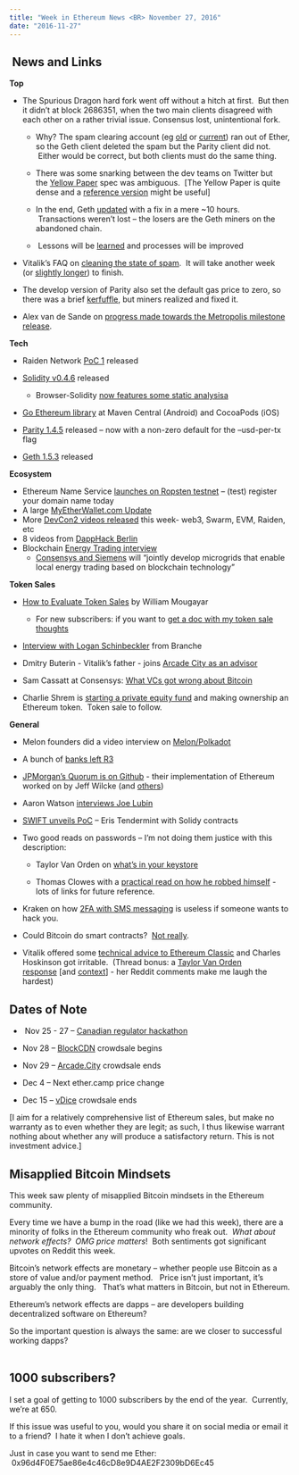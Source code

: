 ```yaml
---
title: "Week in Ethereum News <BR> November 27, 2016"
date: "2016-11-27"
---
```


##  News and Links  

**Top**

- The Spurious Dragon hard fork went off without a hitch at first.  But then it didn’t at block 2686351, when the two main clients disagreed with each other on a rather trivial issue. Consensus lost, unintentional fork.
    - Why? The spam clearing account (eg [old](https://t.umblr.com/redirect?z=https%3A%2F%2Fetherscan.io%2Faddress%2F0xe9c9068240d8450da314f60804debfc194b72309&t=MzE4OGEyMDkzZDg2Y2QxM2VjYmU1Zjc1MzIxZmE3MjUxZGYzZjgxZSx3b2FCdW45Rw%3D%3D&b=t%3AQ8svKXOQOFn4j1wJ-IeWRA&p=https%3A%2F%2Fwww.weekinethereum.com%2Fpost%2F155123874398%2Fnovember-27-2016&m=0) or [current](https://t.umblr.com/redirect?z=https%3A%2F%2Fetherscan.io%2Faddress%2F0x388383dae4f910faa943df42ee2a80642916481e&t=NmY3ODdmN2Y5OTUzZGRhMjM2NzFjMzJmY2ZjNGNkMTY2YzcwNjcxNyx3b2FCdW45Rw%3D%3D&b=t%3AQ8svKXOQOFn4j1wJ-IeWRA&p=https%3A%2F%2Fwww.weekinethereum.com%2Fpost%2F155123874398%2Fnovember-27-2016&m=0)) ran out of Ether, so the Geth client deleted the spam but the Parity client did not.  Either would be correct, but both clients must do the same thing.  
        
    - There was some snarking between the dev teams on Twitter but the [Yellow Paper](https://t.umblr.com/redirect?z=http%3A%2F%2Fpaper.gavwood.com%2F&t=ZjE1NTk5MGZjMWYxY2NiMGM1YTQ1YTE0MWMxODgzYjIzYTNjMTJjNSx3b2FCdW45Rw%3D%3D&b=t%3AQ8svKXOQOFn4j1wJ-IeWRA&p=https%3A%2F%2Fwww.weekinethereum.com%2Fpost%2F155123874398%2Fnovember-27-2016&m=0) spec was ambiguous.  \[The Yellow Paper is quite dense and a [reference version](https://t.umblr.com/redirect?z=https%3A%2F%2Fwww.reddit.com%2Fr%2Fethereum%2Fcomments%2F5eqggd%2Ffolks_gav_gave_you_a_spec_use_it%2Fdaeno6b%2F%3Fcontext%3D3&t=NmFiMzRlOTFjYjllZDA3NjkyMjM3MTgyY2VmNTg4MGU1NzdkMjYxZSx3b2FCdW45Rw%3D%3D&b=t%3AQ8svKXOQOFn4j1wJ-IeWRA&p=https%3A%2F%2Fwww.weekinethereum.com%2Fpost%2F155123874398%2Fnovember-27-2016&m=0) might be useful\]   
        
    - In the end, Geth [updated](https://t.umblr.com/redirect?z=https%3A%2F%2Fblog.ethereum.org%2F2016%2F11%2F25%2Fsecurity-alert-11242016-consensus-bug-geth-v1-4-19-v1-5-2%2F&t=NDk0N2M0ZjI2Y2U5NWMzYWY0ZmFhMTcwZDVhODdkNDg0YTUxMDllNix3b2FCdW45Rw%3D%3D&b=t%3AQ8svKXOQOFn4j1wJ-IeWRA&p=https%3A%2F%2Fwww.weekinethereum.com%2Fpost%2F155123874398%2Fnovember-27-2016&m=0) with a fix in a mere ~10 hours.  Transactions weren’t lost – the losers are the Geth miners on the abandoned chain.    
        
    -  Lessons will be [learned](https://t.umblr.com/redirect?z=https%3A%2F%2Fwww.reddit.com%2Fr%2Fethereum%2Fcomments%2F5eohlm%2Fgeth_dev_team_needs_to_improve_their_testing%2Fdaeecap%2F&t=OWRmZTIxMmQxYWQ2NjZhNTJiMmIwMzFhODMzNjc5NmE1MzJkYjljYSx3b2FCdW45Rw%3D%3D&b=t%3AQ8svKXOQOFn4j1wJ-IeWRA&p=https%3A%2F%2Fwww.weekinethereum.com%2Fpost%2F155123874398%2Fnovember-27-2016&m=0) and processes will be improved  
        
- Vitalik’s FAQ on [cleaning the state of spam](https://t.umblr.com/redirect?z=https%3A%2F%2Fwww.reddit.com%2Fr%2Fethereum%2Fcomments%2F5es5g4%2Fa_state_clearing_faq%2F&t=OTFiYjdhZTBmZDJjNjNmYTc0OTc2ZmFhMjBmZTAwNDYzYmJjZWEzMCx3b2FCdW45Rw%3D%3D&b=t%3AQ8svKXOQOFn4j1wJ-IeWRA&p=https%3A%2F%2Fwww.weekinethereum.com%2Fpost%2F155123874398%2Fnovember-27-2016&m=0).  It will take another week (or [slightly longer](https://t.umblr.com/redirect?z=https%3A%2F%2Fwww.reddit.com%2Fr%2Fethereum%2Fcomments%2F5egm7g%2Fpsa_the_state_clearing_process_is_in_motion%2Fdacwi3t%2F%3Fcontext%3D3&t=MjZjMGUwYzVkODNhOGEzNzJkZmFhYjg1MTNjOGE2MjQ2NTY1MWRhMCx3b2FCdW45Rw%3D%3D&b=t%3AQ8svKXOQOFn4j1wJ-IeWRA&p=https%3A%2F%2Fwww.weekinethereum.com%2Fpost%2F155123874398%2Fnovember-27-2016&m=0)) to finish.
- The develop version of Parity also set the default gas price to zero, so there was a brief [kerfuffle](https://t.umblr.com/redirect?z=https%3A%2F%2Fwww.reddit.com%2Fr%2Fethereum%2Fcomments%2F5ewumz%2Fminers_accepting_zerofee_transactions_is_not_in%2F&t=Mzk3ODMwMDQyM2ExYTMwNWE0NGIxMWRmZGQxNDkzZDM0MzdlZGNhZCx3b2FCdW45Rw%3D%3D&b=t%3AQ8svKXOQOFn4j1wJ-IeWRA&p=https%3A%2F%2Fwww.weekinethereum.com%2Fpost%2F155123874398%2Fnovember-27-2016&m=0), but miners realized and fixed it.
- Alex van de Sande on [progress made towards the Metropolis milestone release](https://t.umblr.com/redirect?z=https%3A%2F%2Fwww.reddit.com%2Fr%2Fethereum%2Fcomments%2F5eftp6%2Fnow_that_the_hard_fork_is_complete_the_next_fork%2Fdacbtis%2F&t=ZWJhOTdhYjExMjQ4OTEzMDI3YWIxZGYwMDNiMTU1MzU3OWJlYWEyYyx3b2FCdW45Rw%3D%3D&b=t%3AQ8svKXOQOFn4j1wJ-IeWRA&p=https%3A%2F%2Fwww.weekinethereum.com%2Fpost%2F155123874398%2Fnovember-27-2016&m=0).

**Tech**

- Raiden Network [PoC 1](https://t.umblr.com/redirect?z=https%3A%2F%2Fgithub.com%2Fraiden-network%2Fraiden%2Freleases%2Ftag%2FPoC-1&t=YWYwZWM1ODMwODRjYmEwYmI2ZmQ4OTkwNmEzMzhhMWJlMmVjOWQ3Nyx3b2FCdW45Rw%3D%3D&b=t%3AQ8svKXOQOFn4j1wJ-IeWRA&p=https%3A%2F%2Fwww.weekinethereum.com%2Fpost%2F155123874398%2Fnovember-27-2016&m=0) released
- [Solidity v0.4.6](https://t.umblr.com/redirect?z=https%3A%2F%2Fgithub.com%2Fethereum%2Fsolidity%2Freleases%2Ftag%2Fv0.4.6&t=NTA2MmI3YzBiOGNkYmVhYWUyZGMyZDIxODBjYmQ1NTBlZDI2NjQwZCx3b2FCdW45Rw%3D%3D&b=t%3AQ8svKXOQOFn4j1wJ-IeWRA&p=https%3A%2F%2Fwww.weekinethereum.com%2Fpost%2F155123874398%2Fnovember-27-2016&m=0) released
    - Browser-Solidity [now features some static analysisa](https://t.umblr.com/redirect?z=https%3A%2F%2Fi.redd.it%2F3p78amcvb0zx.png&t=NWMwMjJiNGYwZWYxNGVmMjcxNzhlZjdiMjQ4M2MzNGQwODE3MTZkMSx3b2FCdW45Rw%3D%3D&b=t%3AQ8svKXOQOFn4j1wJ-IeWRA&p=https%3A%2F%2Fwww.weekinethereum.com%2Fpost%2F155123874398%2Fnovember-27-2016&m=0)  
        
- [Go Ethereum library](https://t.umblr.com/redirect?z=https%3A%2F%2Fgithub.com%2Fethereum%2Fgo-ethereum%2Fwiki%2FMobile%3A-Introduction&t=MDRhN2UyOTYxMjI5Yjk3MWI5ZTYwYzRmOTQ1OGI0ZjY2ZTk4YWJjYix3b2FCdW45Rw%3D%3D&b=t%3AQ8svKXOQOFn4j1wJ-IeWRA&p=https%3A%2F%2Fwww.weekinethereum.com%2Fpost%2F155123874398%2Fnovember-27-2016&m=0) at Maven Central (Android) and CocoaPods (iOS)
- [Parity 1.4.5](https://t.umblr.com/redirect?z=https%3A%2F%2Fgithub.com%2Fethcore%2Fparity%2Freleases%2Ftag%2Fv1.4.5&t=Zjk2MzlkMTY1NWI3NWUxMjllZjA0NGM0ODY5ZTVmMTVmMDA0ZjFkNCx3b2FCdW45Rw%3D%3D&b=t%3AQ8svKXOQOFn4j1wJ-IeWRA&p=https%3A%2F%2Fwww.weekinethereum.com%2Fpost%2F155123874398%2Fnovember-27-2016&m=0) released – now with a non-zero default for the –usd-per-tx flag
- [Geth 1.5.3](https://t.umblr.com/redirect?z=https%3A%2F%2Fgithub.com%2Fethereum%2Fgo-ethereum%2Freleases%2Ftag%2Fv1.5.3&t=OGQyZTJmODdkZWZlNDA2MTc0MTdjY2NhZTQwM2MzMDZjNWUyNzhhMyx3b2FCdW45Rw%3D%3D&b=t%3AQ8svKXOQOFn4j1wJ-IeWRA&p=https%3A%2F%2Fwww.weekinethereum.com%2Fpost%2F155123874398%2Fnovember-27-2016&m=0) released

**Ecosystem**

- Ethereum Name Service [launches on Ropsten testnet](https://t.umblr.com/redirect?z=https%3A%2F%2Fgithub.com%2Fethereum%2Fens%2Fwiki&t=NjhjMjUyMWI2Zjc3YmIzNDVhM2NhYWM1ZDM0Yjc0ZjUxYjc0MGVkZix3b2FCdW45Rw%3D%3D&b=t%3AQ8svKXOQOFn4j1wJ-IeWRA&p=https%3A%2F%2Fwww.weekinethereum.com%2Fpost%2F155123874398%2Fnovember-27-2016&m=0) – (test) register your domain name today
- A large [MyEtherWallet.com Update](https://t.umblr.com/redirect?z=https%3A%2F%2Fwww.reddit.com%2Fr%2Fethereum%2Fcomments%2F5e3alw%2Fmassive_myetherwalletcom_update_better_uris_the%2F&t=ZTMwY2RjYmU3YTdiOTMzMDk5MWJjZjNlNmQ0ZDU5NTBlZGExZmFkOCx3b2FCdW45Rw%3D%3D&b=t%3AQ8svKXOQOFn4j1wJ-IeWRA&p=https%3A%2F%2Fwww.weekinethereum.com%2Fpost%2F155123874398%2Fnovember-27-2016&m=0)
- More [DevCon2 videos released](https://t.umblr.com/redirect?z=https%3A%2F%2Fwww.youtube.com%2Fchannel%2FUCNOfzGXD_C9YMYmnefmPH0g%2Fvideos&t=YzMyZjg3NjdlZGFiODM4NmYwNzY5OTY3MmIxNGM0ZDIwNWVkMDZjMix3b2FCdW45Rw%3D%3D&b=t%3AQ8svKXOQOFn4j1wJ-IeWRA&p=https%3A%2F%2Fwww.weekinethereum.com%2Fpost%2F155123874398%2Fnovember-27-2016&m=0) this week- web3, Swarm, EVM, Raiden, etc
- 8 videos from [DappHack Berlin](https://t.umblr.com/redirect?z=https%3A%2F%2Fwww.youtube.com%2Fwatch%3Fv%3DjluJ0NSTYZQ%26list%3DPL3bvPCw5QCLJ_a2cfoXXmjIrAg4cb1VEv&t=NmM1ODE1M2RlMTk1OTYzN2JlNjM4NjdhMmVmYjNlOGE3YmM1YjNkOSx3b2FCdW45Rw%3D%3D&b=t%3AQ8svKXOQOFn4j1wJ-IeWRA&p=https%3A%2F%2Fwww.weekinethereum.com%2Fpost%2F155123874398%2Fnovember-27-2016&m=0)
- Blockchain [Energy Trading interview](https://t.umblr.com/redirect?z=http%3A%2F%2Fmicrogridknowledge.com%2Fblockchain-energy-trading%2F&t=NTA2MjM2MmQ3MjI2MTM0MGU3Mjg1OTYyOWNhNWFmM2NlMmJlMDRiYyx3b2FCdW45Rw%3D%3D&b=t%3AQ8svKXOQOFn4j1wJ-IeWRA&p=https%3A%2F%2Fwww.weekinethereum.com%2Fpost%2F155123874398%2Fnovember-27-2016&m=0)
    - [Consensys and Siemens](https://t.umblr.com/redirect?z=http%3A%2F%2Fwww.siemens.com%2Fpress%2Fpool%2Fde%2Fpressemitteilungen%2F2016%2Fenergymanagement%2FPR2016110080EMEN.pdf&t=N2U3NzNmOWIxMmIyZDFlYmQ0OTA0ZDBjYzFjMmUxOWU0MzFjYTk0NCx3b2FCdW45Rw%3D%3D&b=t%3AQ8svKXOQOFn4j1wJ-IeWRA&p=https%3A%2F%2Fwww.weekinethereum.com%2Fpost%2F155123874398%2Fnovember-27-2016&m=0) will “jointly develop microgrids that enable local energy trading based on blockchain technology”  
        

**Token Sales**

- [How to Evaluate Token Sales](https://t.umblr.com/redirect?z=http%3A%2F%2Fstartupmanagement.org%2F2016%2F11%2F24%2Fhow-to-evaluate-an-initial-cryptocurrency-offering-ico%2F&t=ZjM0YmM2OTVjOWI2NTVkOWZkMDFkZTRkMzJlODhjNGViMGJhM2IwMyx3b2FCdW45Rw%3D%3D&b=t%3AQ8svKXOQOFn4j1wJ-IeWRA&p=https%3A%2F%2Fwww.weekinethereum.com%2Fpost%2F155123874398%2Fnovember-27-2016&m=0) by William Mougayar
    - For new subscribers: if you want to [get a doc with my token sale thoughts](https://t.umblr.com/redirect?z=http%3A%2F%2Fwww.evanvanness.com%2Fpost%2F150900601406%2Fwhats-happening-in-ethereum&t=NjA5Nzg5MGVjYWE3NTE2NmNlMGU3ZjY5NDJiYzJlOTQ1YzQzNjMyMyx3b2FCdW45Rw%3D%3D&b=t%3AQ8svKXOQOFn4j1wJ-IeWRA&p=https%3A%2F%2Fwww.weekinethereum.com%2Fpost%2F155123874398%2Fnovember-27-2016&m=0)  
        
- [Interview with Logan Schinbeckler](https://t.umblr.com/redirect?z=http%3A%2F%2Fblog.coinschedule.com%2Fico-spotlight-interview-with-logan-schinbeckler-from-branche%2F&t=ZTgwZmIxYjEwNzA5ZDNhY2ZiNmJiNGE2NWUxYmYwNGE4OGVkODA3OSx3b2FCdW45Rw%3D%3D&b=t%3AQ8svKXOQOFn4j1wJ-IeWRA&p=https%3A%2F%2Fwww.weekinethereum.com%2Fpost%2F155123874398%2Fnovember-27-2016&m=0) from Branche
- Dmitry Buterin - Vitalik’s father - joins [Arcade City as an advisor](https://t.umblr.com/redirect?z=https%3A%2F%2Fmedium.com%2Farcade-city-press%2Fdmitry-buterin-joins-arcade-city-advisory-board-18da3833e62c&t=MmM1NjQ3OGM4NzVkNDA3NmJiNGU4ZTQ1NzYxY2ExMTVlYTg3ZGJjZCx3b2FCdW45Rw%3D%3D&b=t%3AQ8svKXOQOFn4j1wJ-IeWRA&p=https%3A%2F%2Fwww.weekinethereum.com%2Fpost%2F155123874398%2Fnovember-27-2016&m=0)
- Sam Cassatt at Consensys: [What VCs got wrong about Bitcoin](https://t.umblr.com/redirect?z=https%3A%2F%2Fmedium.com%2Fconsensys-media%2Fwhat-venture-capitalists-got-wrong-about-bitcoin-a0572aec18d0&t=YjZhZmYyOGRhNWQ2NDYzMTAwYjNlNTA5YjkwNDE4MjE3YTc1YTlhMCx3b2FCdW45Rw%3D%3D&b=t%3AQ8svKXOQOFn4j1wJ-IeWRA&p=https%3A%2F%2Fwww.weekinethereum.com%2Fpost%2F155123874398%2Fnovember-27-2016&m=0)
- Charlie Shrem is [starting a private equity fund](https://t.umblr.com/redirect?z=https%3A%2F%2Fwww.reddit.com%2Fr%2Fethereum%2Fcomments%2F5f03o4%2Fcharlie_shrem_unveils_new_venture_intellisys%2F&t=OGQwNWRmNDJlNzZkNTVkMjhkYmJiMzM4ZDQzYmMyMjhjZWNlZDM5NCx3b2FCdW45Rw%3D%3D&b=t%3AQ8svKXOQOFn4j1wJ-IeWRA&p=https%3A%2F%2Fwww.weekinethereum.com%2Fpost%2F155123874398%2Fnovember-27-2016&m=0) and making ownership an Ethereum token.  Token sale to follow.

**General**

- Melon founders did a video interview on [Melon/Polkadot](https://t.umblr.com/redirect?z=https%3A%2F%2Fwww.youtube.com%2Fwatch%3Fv%3DrfRufqN8S9c&t=ZDExOGRjNjZmMDM1NmExZDUwYjVkYTY4OWJjYTQ1ZTI3MWU0YzdiMyx3b2FCdW45Rw%3D%3D&b=t%3AQ8svKXOQOFn4j1wJ-IeWRA&p=https%3A%2F%2Fwww.weekinethereum.com%2Fpost%2F155123874398%2Fnovember-27-2016&m=0)
- A bunch of [banks left R3](https://t.umblr.com/redirect?z=https%3A%2F%2Fwww.reddit.com%2Fr%2Fethtrader%2Fcomments%2F5exq7h%2Fjp_morgan_macquarie_group_and_us_bancorp_join_the%2F&t=YzA5OTU4YWVlNmMxZTQ0ZmQ0NDNkMGUxNTgxOGNhODI0ZDA5MDVmYix3b2FCdW45Rw%3D%3D&b=t%3AQ8svKXOQOFn4j1wJ-IeWRA&p=https%3A%2F%2Fwww.weekinethereum.com%2Fpost%2F155123874398%2Fnovember-27-2016&m=0)
- [JPMorgan’s Quorum is on Github](https://t.umblr.com/redirect?z=https%3A%2F%2Fgithub.com%2Fjpmorganchase%2Fquorum&t=ODIwZGJhYWJhOTkyYWI4MGI0NDhmOTUyZjZlZGNkYWY4MDNkYzU1YSx3b2FCdW45Rw%3D%3D&b=t%3AQ8svKXOQOFn4j1wJ-IeWRA&p=https%3A%2F%2Fwww.weekinethereum.com%2Fpost%2F155123874398%2Fnovember-27-2016&m=0) - their implementation of Ethereum worked on by Jeff Wilcke (and [others](https://t.umblr.com/redirect?z=https%3A%2F%2Fgithub.com%2Fjpmorganchase%2Fquorum%2Fgraphs%2Fcontributors&t=YTVjMTU1MTJlOTQwODk1YjcyNmE5ZDE1N2NjNWQwMmI2Yjc4MzdlOSx3b2FCdW45Rw%3D%3D&b=t%3AQ8svKXOQOFn4j1wJ-IeWRA&p=https%3A%2F%2Fwww.weekinethereum.com%2Fpost%2F155123874398%2Fnovember-27-2016&m=0))
- Aaron Watson [interviews Joe Lubin](https://t.umblr.com/redirect?z=https%3A%2F%2Fwww.youtube.com%2Fwatch%3Fv%3Dzw16x5-G4NI&t=ZjBkZjUwY2RjYjUzYWNiMDFlMzIwNDQ3ZDlhNmExZDVkZmUyYjU1Nix3b2FCdW45Rw%3D%3D&b=t%3AQ8svKXOQOFn4j1wJ-IeWRA&p=https%3A%2F%2Fwww.weekinethereum.com%2Fpost%2F155123874398%2Fnovember-27-2016&m=0)
- [SWIFT unveils PoC](https://t.umblr.com/redirect?z=https%3A%2F%2Fwww.finextra.com%2Fnewsarticle%2F29813%2Fsofe-berlin-swift-unveils-blockchain-proof-of-concept&t=ZDY1N2M4NTViMDg2OGVjY2U3ODU5YzBlYWJmZjNmZGY5M2FiZjFhOCx3b2FCdW45Rw%3D%3D&b=t%3AQ8svKXOQOFn4j1wJ-IeWRA&p=https%3A%2F%2Fwww.weekinethereum.com%2Fpost%2F155123874398%2Fnovember-27-2016&m=0) – Eris Tendermint with Solidy contracts
- Two good reads on passwords – I’m not doing them justice with this description:
    - Taylor Van Orden on [what’s in your keystore](https://t.umblr.com/redirect?z=https%3A%2F%2Fwww.reddit.com%2Fr%2Fethereum%2Fcomments%2F5ees2q%2Fis_the_bkp_component_of_a_presale_json_file_a%2Fdacx0pi%2F%3Fcontext%3D3&t=ZDIxZDRkN2YxZDVkMzMxNGY4MmE2NTlhYjczYTVjMzZmYjFlY2UxNyx3b2FCdW45Rw%3D%3D&b=t%3AQ8svKXOQOFn4j1wJ-IeWRA&p=https%3A%2F%2Fwww.weekinethereum.com%2Fpost%2F155123874398%2Fnovember-27-2016&m=0)  
        
    - Thomas Clowes with a [practical read on how he robbed himself](https://t.umblr.com/redirect?z=http%3A%2F%2Fdoublenegative.com%2Fethereum-security-and-wallets%2F&t=MjgyYjE1NmU1ZmMwNDcxZjViNTExMGU2NjI5NDI2MTRkMTQ1ZTMzZix3b2FCdW45Rw%3D%3D&b=t%3AQ8svKXOQOFn4j1wJ-IeWRA&p=https%3A%2F%2Fwww.weekinethereum.com%2Fpost%2F155123874398%2Fnovember-27-2016&m=0) - lots of links for future reference.  
        
- Kraken on how [2FA with SMS messaging](http://kraken%20security%20advisory:%20Mobile%20Phones/) is useless if someone wants to hack you.
- Could Bitcoin do smart contracts?  [Not really](https://t.umblr.com/redirect?z=https%3A%2F%2Fwww.reddit.com%2Fr%2Fethereum%2Fcomments%2F5e1wx7%2Fcan_bitcoin_really_implement_smart_contracts%2Fda96jse%2F&t=OGVjYWZkODE1ZDc1MjIxZDdiYjZkMzU1NjFkZjhjM2I2ZmNiY2YwNix3b2FCdW45Rw%3D%3D&b=t%3AQ8svKXOQOFn4j1wJ-IeWRA&p=https%3A%2F%2Fwww.weekinethereum.com%2Fpost%2F155123874398%2Fnovember-27-2016&m=0).
- Vitalik offered some [technical advice to Ethereum Classic](https://t.umblr.com/redirect?z=https%3A%2F%2Fwww.reddit.com%2Fr%2FEthereumClassic%2Fcomments%2F5e5moq%2Fetc_monetary_policy_proposal_by_snaproll_is_now%2F&t=ZTZhNTlmZmI5NjYzNTEzY2Y4MjZkMWFlZDEyMTY4YmU3ZmIzZmNhZCx3b2FCdW45Rw%3D%3D&b=t%3AQ8svKXOQOFn4j1wJ-IeWRA&p=https%3A%2F%2Fwww.weekinethereum.com%2Fpost%2F155123874398%2Fnovember-27-2016&m=0) and Charles Hoskinson got irritable.  (Thread bonus: a [Taylor Van Orden response](https://t.umblr.com/redirect?z=https%3A%2F%2Fwww.reddit.com%2Fr%2FEthereumClassic%2Fcomments%2F5e5moq%2Fetc_monetary_policy_proposal_by_snaproll_is_now%2Fdaca6w5%2F&t=MDMxN2YwMTJmODhkMzUzNDRjMWVhMTc4NDY5NDQxN2NkNjUzY2E0YSx3b2FCdW45Rw%3D%3D&b=t%3AQ8svKXOQOFn4j1wJ-IeWRA&p=https%3A%2F%2Fwww.weekinethereum.com%2Fpost%2F155123874398%2Fnovember-27-2016&m=0) \[and [context](https://t.umblr.com/redirect?z=https%3A%2F%2Fwww.reddit.com%2Fr%2FEthereumClassic%2Fcomments%2F5epag2%2Fclassicetherwallet_does_not_work%2Fdaeeyst%2F&t=YTkyN2RjOWViMjMzNjMwN2U1ZTk0NzUyOTVkZGI5NDQ5OTA3ZGVjZix3b2FCdW45Rw%3D%3D&b=t%3AQ8svKXOQOFn4j1wJ-IeWRA&p=https%3A%2F%2Fwww.weekinethereum.com%2Fpost%2F155123874398%2Fnovember-27-2016&m=0)\] - her Reddit comments make me laugh the hardest)

## Dates of Note

-  Nov 25 - 27 – [Canadian regulator hackathon](https://t.umblr.com/redirect?z=http%3A%2F%2Fwww.osc.gov.on.ca%2Fen%2Freghackto.htm&t=ZTBhZjk1YjllOGRkNDZlN2FmYjFmMzFlZDNkOTJkYjcwNTkwZGRjMyx3b2FCdW45Rw%3D%3D&b=t%3AQ8svKXOQOFn4j1wJ-IeWRA&p=https%3A%2F%2Fwww.weekinethereum.com%2Fpost%2F155123874398%2Fnovember-27-2016&m=0)  
    
- Nov 28 – [BlockCDN](https://t.umblr.com/redirect?z=http%3A%2F%2Fwww.blockcdn.org&t=YmQyZjQ0YmIxNTkyNmVkMjBkZjVmM2M5OTU5MDc2YzRmOWU1OGY0NSx3b2FCdW45Rw%3D%3D&b=t%3AQ8svKXOQOFn4j1wJ-IeWRA&p=https%3A%2F%2Fwww.weekinethereum.com%2Fpost%2F155123874398%2Fnovember-27-2016&m=0) crowdsale begins
- Nov 29 – [Arcade.City](https://t.umblr.com/redirect?z=https%3A%2F%2Farcade.city%2F&t=ZTc0MDdiYmFlNTUzOTQ3ZjczMmE4MTYwZjAyYWI0YTc2ZjMxMTI5MSx3b2FCdW45Rw%3D%3D&b=t%3AQ8svKXOQOFn4j1wJ-IeWRA&p=https%3A%2F%2Fwww.weekinethereum.com%2Fpost%2F155123874398%2Fnovember-27-2016&m=0) crowdsale ends
- Dec 4 – Next ether.camp price change
- Dec 15 – [vDice](https://t.umblr.com/redirect?z=https%3A%2F%2Fwww.vdice.io%2F&t=MTY1NmI0NjQxMmQyZDUzOTA0NDllYWM0YjkzYWJkMDEyYWE1MGExNSx3b2FCdW45Rw%3D%3D&b=t%3AQ8svKXOQOFn4j1wJ-IeWRA&p=https%3A%2F%2Fwww.weekinethereum.com%2Fpost%2F155123874398%2Fnovember-27-2016&m=0) crowdsale ends

\[I aim for a relatively comprehensive list of Ethereum sales, but make no warranty as to even whether they are legit; as such, I thus likewise warrant nothing about whether any will produce a satisfactory return. This is not investment advice.\]    

## Misapplied Bitcoin Mindsets

This week saw plenty of misapplied Bitcoin mindsets in the Ethereum community.  

Every time we have a bump in the road (like we had this week), there are a minority of folks in the Ethereum community who freak out.  _What about network effects?  OMG price matters_!  Both sentiments got significant upvotes on Reddit this week.

Bitcoin’s network effects are monetary – whether people use Bitcoin as a store of value and/or payment method.   Price isn’t just important, it’s arguably the only thing.   That’s what matters in Bitcoin, but not in Ethereum.

Ethereum’s network effects are dapps – are developers building decentralized software on Ethereum?  

So the important question is always the same: are we closer to successful working dapps?                                                                                                        

## 1000 subscribers?

I set a goal of getting to 1000 subscribers by the end of the year.  Currently, we’re at 650.

If this issue was useful to you, would you share it on social media or email it to a friend?  I hate it when I don’t achieve goals.

Just in case you want to send me Ether:  0x96d4F0E75ae86e4c46cD8e9D4AE2F2309bD6Ec45
